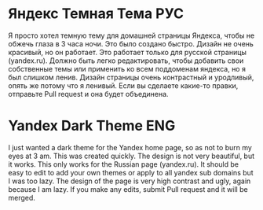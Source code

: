 # Яндекс Темная Тема РУС

Я просто хотел темную тему для домашней страницы Яндекса, чтобы не обжечь глаза в 3 часа ночи.
Это было создано быстро. Дизайн не очень красивый, но он работает. Это работает только для русской страницы (yandex.ru).
Должно быть легко редактировать, чтобы добавить свои собственные темы или применить ко всем поддоменам яндекса, но я был слишком ленив.
Дизайн страницы очень контрастный и уродливый, опять же потому что я ленивый.
Если вы сделаете какие-то правки, отправьте Pull request и она будет объединена.


# Yandex Dark Theme ENG

I just wanted a dark theme for the Yandex home page, so as not to burn my eyes at 3 am.
This was created quickly. The design is not very beautiful, but it works. This only works for the Russian page (yandex.ru).
It should be easy to edit to add your own themes or apply to all yandex sub domains but I was too lazy.
The design of the page is very high contrast and ugly, again because I am lazy.
If you make any edits, submit Pull request and it will be merged.
